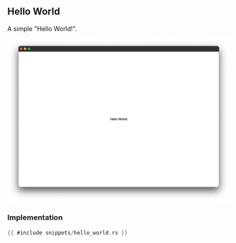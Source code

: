 ## Hello World

A simple "Hello World!".

![Hello World](images/hello_world.png)

### Implementation

```rust
{{ #include snippets/hello_world.rs }}
```
